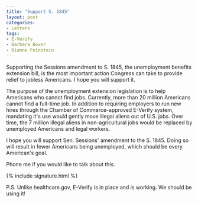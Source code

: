 ```yaml
---
title: "Support S. 1845"
layout: post
categories:
- Letters
tags:
- E-Verify
- Barbara Boxer
- Dianne Feinstein
---
```


Supporting the Sessions amendment to S. 1845, the unemployment benefits extension bill, is the most important action Congress can take to provide relief to jobless Americans. I hope you will support it.

The purpose of the unemployment extension legislation is to help Americans who cannot find jobs. Currently, more than 20 million Americans cannot find a full-time job. In addition to requiring employers to run new hires through the Chamber of Commerce-approved E-Verify system, mandating it's use would gently move illegal aliens out of U.S. jobs. Over time, the 7 million illegal aliens in non-agricultural jobs would be replaced by unemployed Americans and legal workers.

I hope you will support Sen. Sessions' amendment to the S. 1845. Doing so will result in fewer Americans being unemployed, which should be every American's goal.

Phone me if you would like to talk about this.

{% include signature.html %}

P.S. Unlike healthcare.gov, E-Verify is in place and is working. We should be using it!